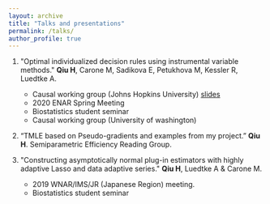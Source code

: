 ```yaml
---
layout: archive
title: "Talks and presentations"
permalink: /talks/
author_profile: true
---
```


1. "Optimal individualized decision rules using instrumental variable methods." **Qiu H**, Carone M, Sadikova E,
Petukhova M, Kessler R, Luedtke A.
    - Causal working group (Johns Hopkins University) [slides](https://qiu-hongxiang-david.github.io/files/IV_JHU_talk.pdf)
    - 2020 ENAR Spring Meeting
    - Biostatistics student seminar
    - Causal working group (University of washington)

2. “TMLE based on Pseudo-gradients and examples from my project.” **Qiu H**. Semiparametric Efficiency Reading Group.

3. "Constructing asymptotically normal plug-in estimators with highly adaptive Lasso and data adaptive series."
**Qiu H**, Luedtke A & Carone M.
    - 2019 WNAR/IMS/JR (Japanese Region) meeting.
    - Biostatistics student seminar
